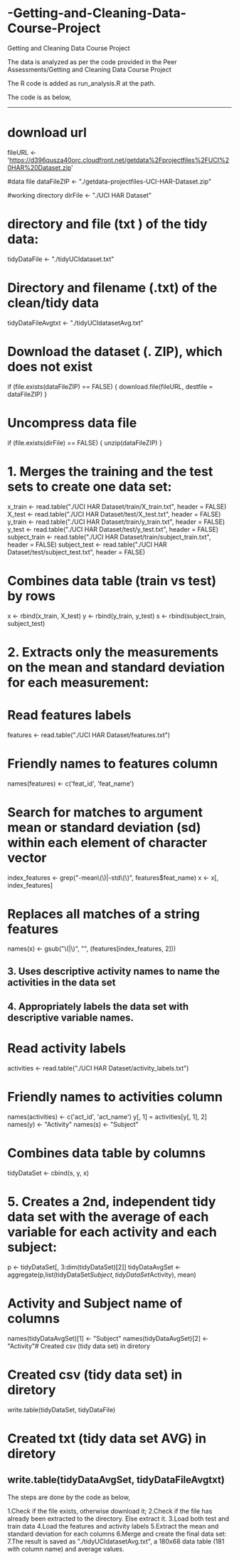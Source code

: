 # -Getting-and-Cleaning-Data-Course-Project
Getting and Cleaning Data Course Project

The data is analyzed as per the code provided in the Peer Assessments/Getting and Cleaning Data Course Project

The R code is added as run_analysis.R at the path.

The code is as below,

-------------------------------------------
# download url
fileURL <- 'https://d396qusza40orc.cloudfront.net/getdata%2Fprojectfiles%2FUCI%20HAR%20Dataset.zip'

#data file
dataFileZIP <- "./getdata-projectfiles-UCI-HAR-Dataset.zip"

#working directory
dirFile <- "./UCI HAR Dataset"

# directory and file (txt ) of the tidy data:
tidyDataFile <- "./tidyUCIdataset.txt" 


# Directory and filename (.txt) of the clean/tidy data
tidyDataFileAvgtxt <- "./tidyUCIdatasetAvg.txt"

# Download the dataset (. ZIP), which does not exist
if (file.exists(dataFileZIP) == FALSE) {
  download.file(fileURL, destfile = dataFileZIP)
}

# Uncompress data file
if (file.exists(dirFile) == FALSE) {
  unzip(dataFileZIP)
}

# 1. Merges the training and the test sets to create one data set:
x_train <- read.table("./UCI HAR Dataset/train/X_train.txt", header = FALSE)
X_test <- read.table("./UCI HAR Dataset/test/X_test.txt", header = FALSE)
y_train <- read.table("./UCI HAR Dataset/train/y_train.txt", header = FALSE)
y_test <- read.table("./UCI HAR Dataset/test/y_test.txt", header = FALSE)
subject_train <- read.table("./UCI HAR Dataset/train/subject_train.txt", header = FALSE)
subject_test <- read.table("./UCI HAR Dataset/test/subject_test.txt", header = FALSE)

# Combines data table (train vs test) by rows
x <- rbind(x_train, X_test)
y <- rbind(y_train, y_test)
s <- rbind(subject_train, subject_test)


# 2. Extracts only the measurements on the mean and standard deviation for each measurement:
# Read features labels
features <- read.table("./UCI HAR Dataset/features.txt")

# Friendly names to features column
names(features) <- c('feat_id', 'feat_name')

# Search for matches to argument mean or standard deviation (sd)  within each element of character vector
index_features <- grep("-mean\\(\\)|-std\\(\\)", features$feat_name) 
x <- x[, index_features] 

# Replaces all matches of a string features 
names(x) <- gsub("\\(|\\)", "", (features[index_features, 2]))

## 3. Uses descriptive activity names to name the activities in the data set

## 4. Appropriately labels the data set with descriptive variable names. 
# Read activity labels
activities <- read.table("./UCI HAR Dataset/activity_labels.txt")

# Friendly names to activities column
names(activities) <- c('act_id', 'act_name')
y[, 1] = activities[y[, 1], 2]
names(y) <- "Activity"
names(s) <- "Subject"

# Combines data table by columns
tidyDataSet <- cbind(s, y, x)

# 5. Creates a 2nd, independent tidy data set with the average of each variable for each activity and each subject:
p <- tidyDataSet[, 3:dim(tidyDataSet)[2]] 
tidyDataAvgSet <- aggregate(p,list(tidyDataSet$Subject, tidyDataSet$Activity), mean)

# Activity and Subject name of columns 
names(tidyDataAvgSet)[1] <- "Subject"
names(tidyDataAvgSet)[2] <- "Activity"# Created csv (tidy data set) in diretory

# Created csv (tidy data set) in diretory
write.table(tidyDataSet, tidyDataFile)

# Created txt (tidy data set AVG) in diretory
write.table(tidyDataAvgSet, tidyDataFileAvgtxt)
--------------------------------------------------

The steps are done by the code as below,

1.Check if the file exists, otherwise download it;
2.Check if the file has already been extracted to the directory. Else extract it.
3.Load both test and train data
4.Load the features and activity labels
5.Extract the mean and standard deviation for each columns 
6.Merge and create the final data set: 
7.The result is saved as "./tidyUCIdatasetAvg.txt", a 180x68 data table (181 with column name) and average values.
